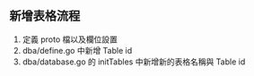 ## 新增表格流程

1. 定義 proto 檔以及欄位設置
2. dba/define.go 中新增 Table id
3. dba/database.go 的 initTables 中新增新的表格名稱與 Table id
